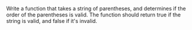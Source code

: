 Write a function that takes a string of parentheses, and determines if the order of the parentheses is valid. The function should return true if the string is valid, and false if it's invalid.
